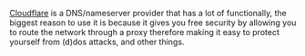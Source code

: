 [Cloudflare](https://www.cloudflare.com/) is a DNS/nameserver provider that has a lot of functionally, the biggest reason to use it is because it gives
you free security by allowing you to route the network through a proxy therefore making it easy to protect yourself from
(d)dos attacks, and other things.

